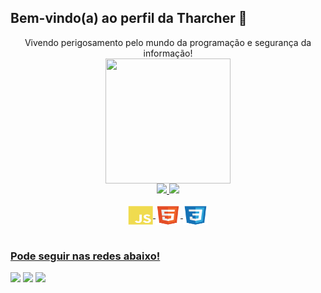 ## Bem-vindo(a) ao perfil da Tharcher 🏹

<div align="center">
  Vivendo perigosamento pelo mundo da programação e segurança da informação!
  <br>
  <img align="center" style="width:200px;height:200px;" src="https://github.com/tharcher/tharcher/assets/13759504/83b657a7-8054-4fd0-af4a-ba06d436d8f7"/>

 <div>
   <a href="https://github.com/tharcher">
   <img height="180em" src="https://github-readme-stats.vercel.app/api?username=tharcher&show_icons=true&theme=tokyonight&include_all_commits=true&count_private=true"/>
   <img height="180em" src="https://github-readme-stats.vercel.app/api/top-langs/?username=devemdobro&layout=compact&langs_count=6&theme=tokyonight"/>
 </div>
    
<div style="display: inline_block"><br>
  <img align="center" alt="Js" height="30" width="40" src="https://raw.githubusercontent.com/devicons/devicon/master/icons/javascript/javascript-plain.svg">
  <img align="center" alt="HTML" height="30" width="40" src="https://raw.githubusercontent.com/devicons/devicon/master/icons/html5/html5-original.svg">
  <img align="center" alt="CSS" height="30" width="40" src="https://raw.githubusercontent.com/devicons/devicon/master/icons/css3/css3-original.svg">
</div>
</div>
 
<br>
 
### Pode seguir nas redes abaixo!
 
<div> 
  <a href="https://instagram.com/_tha.ramos" target="_blank"><img src="https://img.shields.io/badge/-Instagram-%23E4405F?style=for-the-badge&logo=instagram&logoColor=white" target="_blank"></a>
  <a href="https://www.linkedin.com/in/thaisramosvaladao" target="_blank"><img src="https://img.shields.io/badge/-LinkedIn-%230077B5?style=for-the-badge&logo=linkedin&logoColor=white" target="_blank"></a>
  <a href = "mailto:thaisramos12@hotmail.com"><img src="https://img.shields.io/badge/-Email-000?style=for-the-badge&logo=microsoft-outlook&logoColor=white" target="_blank"></a>
</div>

